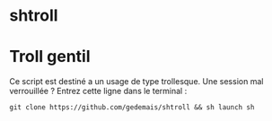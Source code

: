 # shtroll
<h1>Troll gentil</h1>
<p>
Ce script est destiné a un usage de type trollesque.                    
Une session mal verrouillée ? Entrez cette ligne dans le terminal :</p>        
<code>git clone https://github.com/gedemais/shtroll && sh launch sh </code>

